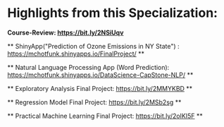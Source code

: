 # Highlights from this Specialization:

**Course-Review: https://bit.ly/2NSiUqv**

** ShinyApp("Prediction of Ozone Emissions in NY State") : https://mchotfunk.shinyapps.io/FinalProject/ **

** Natural Language Processing App (Word Prediction): https://mchotfunk.shinyapps.io/DataScience-CapStone-NLP/ **

** Exploratory Analysis Final Project: https://bit.ly/2MMYKBD **

** Regression Model Final Project: https://bit.ly/2MSb2sg **

** Practical Machine Learning Final Project: https://bit.ly/2oIKI5F **
